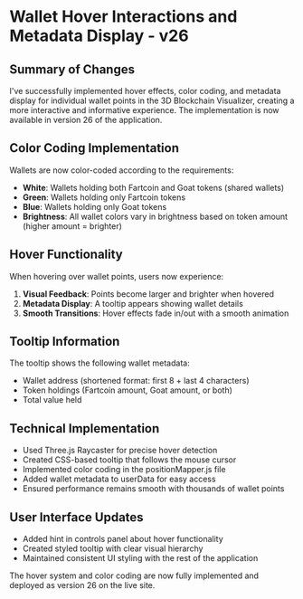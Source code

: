 # Wallet Hover Interactions and Metadata Display - v26

## Summary of Changes

I've successfully implemented hover effects, color coding, and metadata display for individual wallet points in the 3D Blockchain Visualizer, creating a more interactive and informative experience. The implementation is now available in version 26 of the application.

## Color Coding Implementation

Wallets are now color-coded according to the requirements:

- **White**: Wallets holding both Fartcoin and Goat tokens (shared wallets)
- **Green**: Wallets holding only Fartcoin tokens
- **Blue**: Wallets holding only Goat tokens
- **Brightness**: All wallet colors vary in brightness based on token amount (higher amount = brighter)

## Hover Functionality

When hovering over wallet points, users now experience:

1. **Visual Feedback**: Points become larger and brighter when hovered
2. **Metadata Display**: A tooltip appears showing wallet details
3. **Smooth Transitions**: Hover effects fade in/out with a smooth animation

## Tooltip Information

The tooltip shows the following wallet metadata:

- Wallet address (shortened format: first 8 + last 4 characters)
- Token holdings (Fartcoin amount, Goat amount, or both)
- Total value held

## Technical Implementation

- Used Three.js Raycaster for precise hover detection
- Created CSS-based tooltip that follows the mouse cursor
- Implemented color coding in the positionMapper.js file
- Added wallet metadata to userData for easy access
- Ensured performance remains smooth with thousands of wallet points

## User Interface Updates

- Added hint in controls panel about hover functionality
- Created styled tooltip with clear visual hierarchy
- Maintained consistent UI styling with the rest of the application

The hover system and color coding are now fully implemented and deployed as version 26 on the live site.